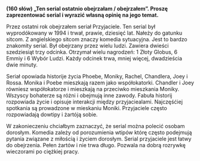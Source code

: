 **(160 słów) „Ten serial ostatnio obejrzałam / obejrzałem”. Proszę zaprezentować serial i wyrazić własną opinię na jego temat.**

Przez ostatni rok obejrzałem seriał Przyjaciele.
Ten serial był wyprodókowany w 1994 i trwał, prawie, dziesięć lat.
Nałeży do gatunku sitcom.
Z angielskiego sitcom znaczy komedia sytuacyjna.
Jest to bardzo znakomity serial.
Był obejrzany przez wielu ludzi.
Zawiera dwieści szedziesiąt trzy odcinka.
Otrzymał wielu nagrodzeń: 1 Złoty Globus, 6 Emmiy i 6 Wybór Ludzi.
Każdy odcinek trwa, mniej więcej, dwadzieścia dwie minuty.

Seriał opowiada historije życia Phoebe, Moniky, Rachel, Chandlera, Joey i Rossa.
Monika i Poebe mieszkają razem jako współokatorki.
Chandler i Joey równiesz współokatorze i mieszkają na przeciwko mieszkania Moniky.
Wszyscy bohaterze są różni i obejmują inne zawody.
Fabuła historij rozpowiada życie i opisuje interakcji między przyjaciealami.
Najczęśćiej spotkania są prowadzone w mieskaniu Moniki.
Przyjaciele często rozpowiadają dowtipy i żartóją sobie.

W zakonieczeniu chciałbym zaznaczyć, że serial można polecić osobam dorosłym.
Komedia zależy od porozumienia wtipów którę często podejmują pytania związane z miłością i życiem dorosłym.
Serial przyjaciele jest łatwy do obejrzenia.
Pełen żartów i nie trwa długo.
Pozwala na dobrą rozrywkę wieczorami po ciężkiej pracy.
